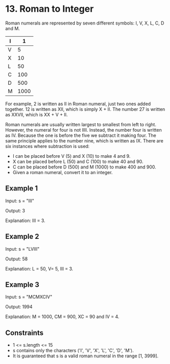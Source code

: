 # 13. Roman to Integer

Roman numerals are represented by seven different symbols: I, V, X, L, C, D and M.

| I | 1    |
|---|------|
| V | 5    |
| X | 10   |
| L | 50   |
| C | 100  |
| D | 500  |
| M | 1000 |

For example, 2 is written as II in Roman numeral, just two ones added together. 12 is written as XII, which is simply X + II. The number 27 is written as XXVII, which is XX + V + II.

Roman numerals are usually written largest to smallest from left to right. However, the numeral for four is not IIII. Instead, the number four is written as IV. Because the one is before the five we subtract it making four. The same principle applies to the number nine, which is written as IX. There are six instances where subtraction is used:

* I can be placed before V (5) and X (10) to make 4 and 9.
* X can be placed before L (50) and C (100) to make 40 and 90.
* C can be placed before D (500) and M (1000) to make 400 and 900.
* Given a roman numeral, convert it to an integer.

## Example 1

Input: s = "III"

Output: 3

Explanation: III = 3.

## Example 2

Input: s = "LVIII"

Output: 58

Explanation: L = 50, V= 5, III = 3.

## Example 3

Input: s = "MCMXCIV"

Output: 1994

Explanation: M = 1000, CM = 900, XC = 90 and IV = 4.

## Constraints

* 1 <= s.length <= 15
* s contains only the characters ('I', 'V', 'X', 'L', 'C', 'D', 'M').
* It is guaranteed that s is a valid roman numeral in the range [1, 3999].
